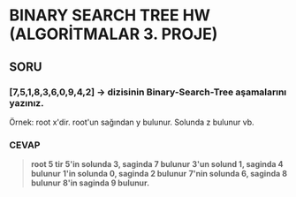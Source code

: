 # BINARY SEARCH TREE HW (ALGORİTMALAR 3. PROJE)

## SORU

### [7,5,1,8,3,6,0,9,4,2] -> dizisinin Binary-Search-Tree aşamalarını yazınız.
Örnek: root x'dir. root'un sağından y bulunur. Solunda z bulunur vb.
### CEVAP 

> **root 5 tir**
> **5'in solunda 3, saginda 7 bulunur**
> **3'un solund 1, saginda 4 bulunur**
> **1'in solunda 0, saginda 2 bulunur**
> **7'nin solunda 6, saginda 8 bulunur**
> **8'in saginda 9 bulunur.**